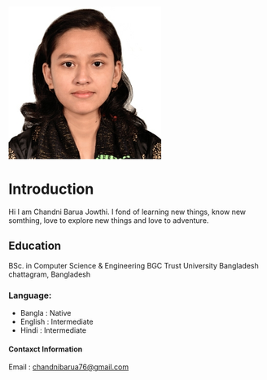  ![chandni barua](image/chandni.jpg)
 
 # Introduction
Hi I am Chandni Barua Jowthi.  I fond of learning new things, know new somthing, love to explore new things and love to adventure. 

## Education 
BSc. in Computer Science & Engineering
BGC Trust University Bangladesh
chattagram, Bangladesh

### Language:
- Bangla : Native
- English : Intermediate
- Hindi : Intermediate

#### Contaxct Information 
Email : chandnibarua76@gmail.com